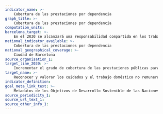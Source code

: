 ```yaml
---
indicator_name: >-
    Cobertura de las prestaciones por dependencia
graph_title: >-
    Cobertura de las prestaciones por dependencia
computation_units:
barcelona_target: >-
    En el 2030 se alcanzará una responsabilidad compartida en los trabajos del hogar y de cuidados, tanto dentro de las familias como entre familias, empresas y Administración pública
national_indicator_available: >-
    Cobertura de las prestaciones por dependencia
national_geographical_coverage: >-
    Ciudad de Barcelona
source_organisation_1: 
target_line_2030: >-
    Incrementar el grado de cobertura de las prestaciones públicas para financiar las necesidades de cuidado. Valor hito 2030: Pendiente de determinar
target_name: >-
    Reconocer y valorar los cuidados y el trabajo doméstico no remunerados, mediante la prestación de servicios públicos, la provisión de infraestructuras y la formulación de políticas de protección social, así como mediante la promoción de la responsabilidad compartida en el hogar y la familia, según proceda en cada país
indicator_definition:
goal_meta_link_text: >-
    Metadatos de los Objetivos de Desarrollo Sostenible de las Naciones Unidas (pdf 894kB)
source_periodicity_1: 
source_url_text_1: 
source_other_info_1: 
---
```


